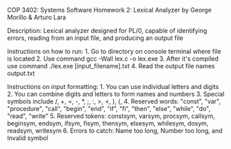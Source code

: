COP 3402: Systems Software
Homework 2: Lexical Analyzer 
by George Morillo & Arturo Lara

Description: 
Lexical analyzer designed for PL/0, capable of identifying errors, reading from an input file, and producing an output file

Instructions on how to run:
    1. Go to directory on console terminal where file is located 
    2. Use command gcc -Wall lex.c -o lex.exe
    3. After it's compiled use command ./lex.exe [input_filename].txt
    4. Read the output file names output.txt

Instructions on input formatting:
    1. You can use individual letters and digits
    2. You can combine digits and letters to form names and numbers
    3. Special symbols include /, +, =, -, *, ;, :, >, <, ), (, 
    4. Reserved words: "const", "var", "procedure", "call", "begin", "end", "if", "fi", "then", "else", "while", "do", "read", "write"
    5. Reserved tokens: constsym, varsym, procsym, callsym, beginsym, endsym, ifsym, fisym, thensym, elsesym, whilesym, dosym, readsym, writesym
    6. Errors to catch: Name too long, Number too long, and Invalid symbol